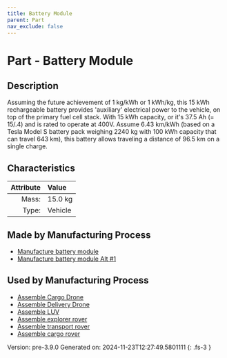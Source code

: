 ```yaml
---
title: Battery Module
parent: Part
nav_exclude: false
---
```

# Part - Battery Module

## Description
Assuming the future achievement of 1 kg/kWh or 1 kWh/kg, &#10;&#9;&#9; this 15 kWh rechargeable battery provides &#39;auxiliary&#39; electrical power to &#10;&#9;&#9; the vehicle, on top of the primary fuel cell stack.&#10;&#9;&#9; With 15 kWh capacity, or it&#39;s 37.5 Ah (&#61; 15/.4) and is rated to operate at 400V.&#10;&#9;&#9; Assume 6.43 km/kWh (based on a Tesla Model S battery pack weighing 2240 kg &#10;&#9;&#9; with 100 kWh capacity that can travel 643 km), &#10;&#9;&#9; this battery allows traveling a distance of 96.5 km on a single charge.&#10;&#9;&#9;

## Characteristics

| Attribute      | Value |
|--------:|:------|
|Mass:|15.0 kg|
|Type:|Vehicle|

## Made by Manufacturing Process

- [Manufacture battery module](../process/manufacture-battery-module.html)
- [Manufacture battery module Alt #1](../process/manufacture-battery-module-alt--1.html)

## Used by Manufacturing Process

- [Assemble Cargo Drone](../process/assemble-cargo-drone.html)
- [Assemble Delivery Drone](../process/assemble-delivery-drone.html)
- [Assemble LUV](../process/assemble-luv.html)
- [Assemble explorer rover](../process/assemble-explorer-rover.html)
- [Assemble transport rover](../process/assemble-transport-rover.html)
- [Assemble cargo rover](../process/assemble-cargo-rover.html)


Version: pre-3.9.0 Generated on: 2024-11-23T12:27:49.5801111
{: .fs-3 }

